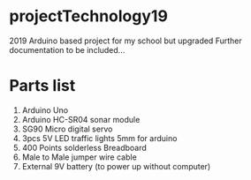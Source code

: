 # projectTechnology19
2019 Arduino based project for my school but upgraded
Further documentation to be included...

# Parts list

1. Arduino Uno
2. Arduino HC-SR04 sonar module
3. SG90 Micro digital servo
4. 3pcs 5V LED traffic lights 5mm for arduino
5. 400 Points solderless Breadboard
6. Male to Male jumper wire cable
7. External 9V battery (to power up without computer)
